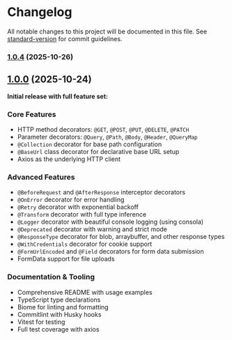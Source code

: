 # Changelog

All notable changes to this project will be documented in this file. See [standard-version](https://github.com/conventional-changelog/standard-version) for commit guidelines.

### [1.0.4](https://github.com/emilov2501/restify/compare/v1.0.0...v1.0.4) (2025-10-26)

## [1.0.0](https://github.com/emilov2501/restify/releases/tag/v1.0.0) (2025-10-24)

**Initial release with full feature set:**

### Core Features
- HTTP method decorators: `@GET`, `@POST`, `@PUT`, `@DELETE`, `@PATCH`
- Parameter decorators: `@Query`, `@Path`, `@Body`, `@Header`, `@QueryMap`
- `@Collection` decorator for base path configuration
- `@BaseUrl` class decorator for declarative base URL setup
- Axios as the underlying HTTP client

### Advanced Features
- `@BeforeRequest` and `@AfterResponse` interceptor decorators
- `@OnError` decorator for error handling
- `@Retry` decorator with exponential backoff
- `@Transform` decorator with full type inference
- `@Logger` decorator with beautiful console logging (using consola)
- `@Deprecated` decorator with warning and strict mode
- `@ResponseType` decorator for blob, arraybuffer, and other response types
- `@WithCredentials` decorator for cookie support
- `@FormUrlEncoded` and `@Field` decorators for form data submission
- FormData support for file uploads

### Documentation & Tooling
- Comprehensive README with usage examples
- TypeScript type declarations
- Biome for linting and formatting
- Commitlint with Husky hooks
- Vitest for testing
- Full test coverage with axios
